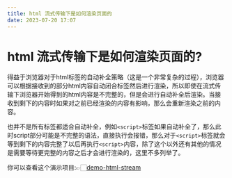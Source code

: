 ```yaml
---
title: html 流式传输下是如何渲染页面的
date: 2023-07-20 17:07
---
```


# html 流式传输下是如何渲染页面的?

得益于浏览器对于html标签的自动补全策略（这是一个非常复杂的过程），浏览器可以根据接收到的部分html内容自动闭合标签然后进行渲染，所以即使在流式传输下浏览器开始得到的html内容是不完整的，但是会进行自动补全后渲染。当接收到剩下的内容时如果对之前已经渲染的内容有影响，那么会重新渲染之前的内容。

也并不是所有标签都适合自动补全，例如`<script>`标签如果自动补全了，那么此时script部分可能是不完整的语法，直接执行会报错，那么对于`<script>`标签就会等到剩下的内容完整了以后再执行`<script>`内容，除了这个以外还有其他的情况是需要等待更完整的内容之后才会进行渲染的，这里不多列举了。

你可以查看这个演示项目:👉🏻[demo-html-stream](https://github.com/kricsleo/demo-html-stream)
